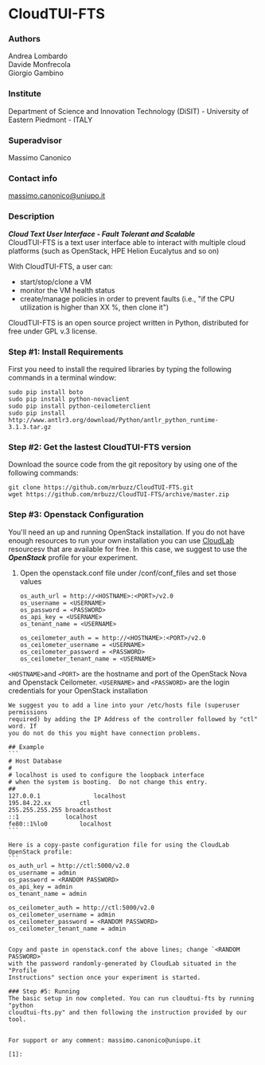 # CloudTUI-FTS

### Authors
Andrea Lombardo<br/>
Davide Monfrecola<br/>
Giorgio Gambino

### Institute
Department of Science and Innovation Technology (DiSIT) - University of Eastern Piedmont - ITALY

### Superadvisor
Massimo Canonico

### Contact info
massimo.canonico@uniupo.it

### Description
***Cloud Text User Interface - Fault Tolerant and Scalable***<br>
CloudTUI-FTS is a text user interface able to interact
with multiple cloud platforms (such as OpenStack, HPE Helion
Eucalytus and so on)

With CloudTUI-FTS, a user can:
- start/stop/clone a VM
- monitor the VM health status
- create/manage policies in order to prevent faults (i.e.,
"if the CPU utilization is higher than XX %, then clone it")

CloudTUI-FTS is an open source project written in Python,
distributed for free under GPL v.3 license.

### Step #1: Install Requirements

First you need to install the required libraries by typing the following
commands in a terminal window:
```
sudo pip install boto
sudo pip install python-novaclient
sudo pip install python-ceilometerclient
sudo pip install http://www.antlr3.org/download/Python/antlr_python_runtime-3.1.3.tar.gz
```
### Step #2: Get the lastest CloudTUI-FTS version

Download the source code from the git repository by using one of the following
commands:
```
git clone https://github.com/mrbuzz/CloudTUI-FTS.git
wget https://github.com/mrbuzz/CloudTUI-FTS/archive/master.zip
```
### Step #3: Openstack Configuration
You'll need an up and running OpenStack installation. If you do not have enough
resources to run your own installation you can use [CloudLab](https://cloudlab.us/)
resourcesv that are available for free.  In this case, we suggest to use the
***OpenStack*** profile for your experiment.

1. Open the openstack.conf file under /conf/conf_files and set those values
	```
	os_auth_url = http://<HOSTNAME>:<PORT>/v2.0
	os_username = <USERNAME>
	os_password = <PASSWORD>
	os_api_key = <USERNAME>
	os_tenant_name = <USERNAME>

	os_ceilometer_auth = = http://<HOSTNAME>:<PORT>/v2.0
	os_ceilometer_username = <USERNAME>
	os_ceilometer_password = <PASSWORD>
	os_ceilometer_tenant_name = <USERNAME>
	```
  `<HOSTNAME>`and `<PORT>` are the hostname and port of the OpenStack Nova
 	 and Openstack Ceilometer.
  `<USERNAME>` and `<PASSWORD>` are the login credentials for your OpenStack
 	installation

	We suggest you to add a line into your /etc/hosts file (superuser permissions
	required) by adding the IP Address of the controller followed by "ctl" word. If
	you do not do this you might have connection problems.

	## Example
	```
	# Host Database
	#
	# localhost is used to configure the loopback interface
	# when the system is booting.  Do not change this entry.
	##
	127.0.0.1				localhost
	195.84.22.xx 		ctl
	255.255.255.255	broadcasthost
	::1             localhost
	fe80::1%lo0			localhost
	```

	Here is a copy-paste configuration file for using the CloudLab OpenStack profile:
	```
	os_auth_url = http://ctl:5000/v2.0
	os_username = admin
	os_password = <RANDOM PASSWORD>
	os_api_key = admin
	os_tenant_name = admin

	os_ceilometer_auth = http://ctl:5000/v2.0
	os_ceilometer_username = admin
	os_ceilometer_password = <RANDOM PASSWORD>
	os_ceilometer_tenant_name = admin
  ```

Copy and paste in openstack.conf the above lines; change `<RANDOM PASSWORD>`
with the password randomly-generated by CloudLab situated in the "Profile
Instructions" section once your experiment is started.

### Step #5: Running
The basic setup in now completed. You can run cloudtui-fts by running "python
cloudtui-fts.py" and then following the instruction provided by our tool.


For support or any comment: massimo.canonico@uniupo.it

[1]:
